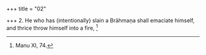 +++
title = "02"

+++
2. He who has (intentionally) slain a Brāhmaṇa shall emaciate himself, and thrice throw himself into a fire, [^2] 


[^2]:  Manu XI, 74.
